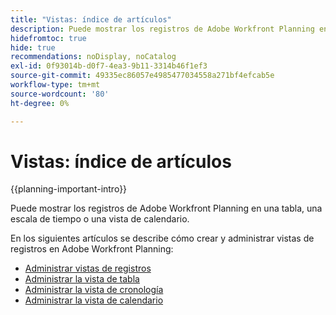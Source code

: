 ```yaml
---
title: "Vistas: índice de artículos"
description: Puede mostrar los registros de Adobe Workfront Planning en una tabla, una escala de tiempo o una vista de calendario. En los siguientes artículos se describe cómo crear y administrar vistas de registros de Adobe Workfront Planning.
hidefromtoc: true
hide: true
recommendations: noDisplay, noCatalog
exl-id: 0f93014b-d0f7-4ea3-9b11-3314b46f1ef3
source-git-commit: 49335ec86057e4985477034558a271bf4efcab5e
workflow-type: tm+mt
source-wordcount: '80'
ht-degree: 0%

---
```


<!--
---
title: Views overview
description: The following articles describe how you can create and manage Adobe Maestro record views.
hidefromtoc: yes
author: Alina
feature: Work Management
role: User
hide: yes
---
-->

<!--udpate the metadata with real information when making this available in TOC and in the left nav-->

# Vistas: índice de artículos

{{planning-important-intro}}

Puede mostrar los registros de Adobe Workfront Planning en una tabla, una escala de tiempo o una vista de calendario.

En los siguientes artículos se describe cómo crear y administrar vistas de registros en Adobe Workfront Planning:

* [Administrar vistas de registros](../views/manage-record-views.md)
* [Administrar la vista de tabla](../views/manage-the-table-view.md)
* [Administrar la vista de cronología](../views/manage-the-timeline-view.md)
* [Administrar la vista de calendario](/help/quicksilver/maestro/views/manage-the-calendar-view.md)
